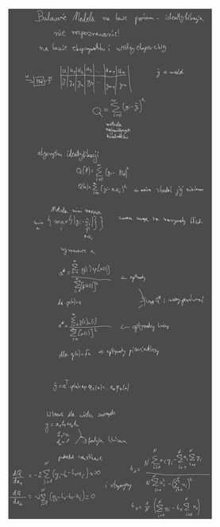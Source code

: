 ![Drawing 2023-05-10 07.32.49.excalidraw](Notatki/Semestr%202/Teoria%20system%C3%B3w/Wyk%C5%82ady/Wyk%C5%82ad%206/Drawing%202023-05-10%2007.32.49.excalidraw.svg)